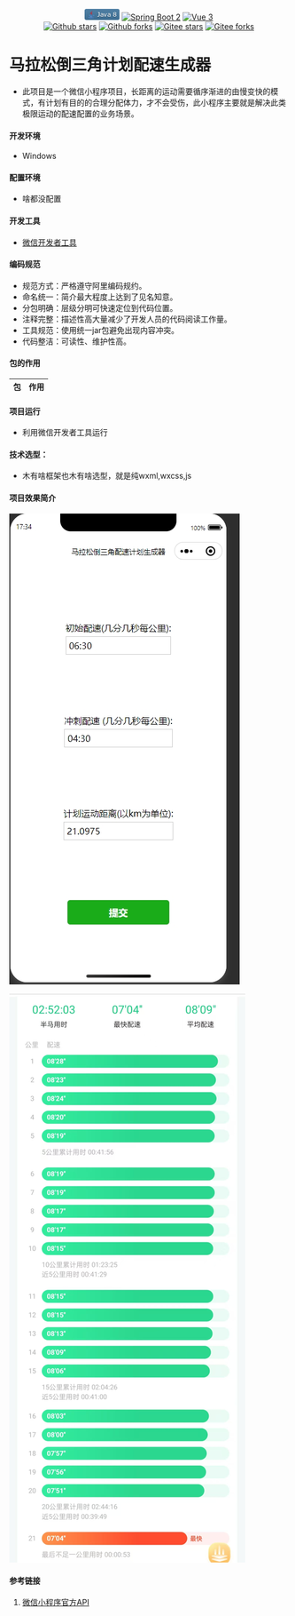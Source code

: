 <p align="center">
    <a href='https://docs.oracle.com/en/java/javase/8'><img alt="Java 8" src="./Images/Java8.png"></a>
    <a href='https://docs.spring.io/spring-boot/docs/2.6.2-SNAPSHOT/reference/html'><img alt="Spring Boot 2" src="https://img.shields.io/badge/Spring%20Boot%202-%23000000.svg?logo=springboot"></a>
    <a href='https://staging-cn.vuejs.org'><img alt="Vue 3" src="https://img.shields.io/badge/Vue%202%20-%232b3847.svg?logo=vue.js"></a><br/>
    <a href='#'><img alt="Github stars" src="https://img.shields.io/github/stars/201206030/novel?logo=github"></a>
    <a href='#'><img alt="Github forks" src="https://img.shields.io/github/forks/201206030/novel?logo=github"></a>
    <a href='#'><img alt="Gitee stars" src="https://gitee.com/novel_dev_team/novel/badge/star.svg?theme=gitee"></a>
    <a href='#'><img alt="Gitee forks" src="https://gitee.com/novel_dev_team/novel/badge/fork.svg?theme=gitee"></a>
</p>

# 马拉松倒三角计划配速生成器
 + 此项目是一个微信小程序项目，长距离的运动需要循序渐进的由慢变快的模式，有计划有目的的合理分配体力，才不会受伤，此小程序主要就是解决此类极限运动的配速配置的业务场景。

#### 开发环境

+ Windows

#### 配置环境

+ 啥都没配置                

#### 开发工具

+ [微信开发者工具](https://developers.weixin.qq.com/miniprogram/dev/devtools/download.html)

####  编码规范

- 规范方式：严格遵守阿里编码规约。
- 命名统一：简介最大程度上达到了见名知意。
- 分包明确：层级分明可快速定位到代码位置。
- 注释完整：描述性高大量减少了开发人员的代码阅读工作量。
- 工具规范：使用统一jar包避免出现内容冲突。
- 代码整洁：可读性、维护性高。

#### 包的作用

| 包              | 作用                          |
| :-------------- | ----------------------------- |


#### 项目运行

+ 利用微信开发者工具运行

#### 技术选型：

+ 木有啥框架也木有啥选型，就是纯wxml,wxcss,js


#### 项目效果简介

![](./Images/img_1.png)

![](./Images//img_2.jpg)


#### 参考链接

1. [微信小程序官方API](https://developers.weixin.qq.com/miniprogram/dev/api/)
